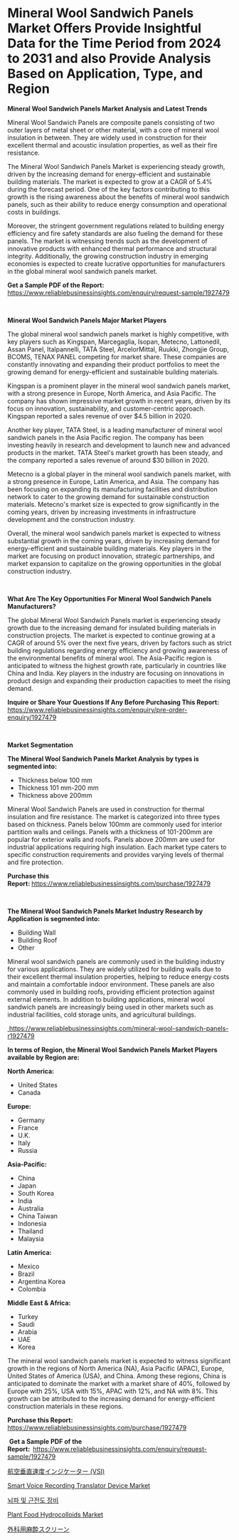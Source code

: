 <p><h1>Mineral Wool Sandwich Panels Market Offers Provide Insightful Data for the Time Period from 2024 to 2031 and also Provide Analysis Based on Application, Type, and Region</h1></p><p><strong>Mineral Wool Sandwich Panels Market Analysis and Latest Trends</strong></p>
<p><p>Mineral Wool Sandwich Panels are composite panels consisting of two outer layers of metal sheet or other material, with a core of mineral wool insulation in between. They are widely used in construction for their excellent thermal and acoustic insulation properties, as well as their fire resistance.</p><p>The Mineral Wool Sandwich Panels Market is experiencing steady growth, driven by the increasing demand for energy-efficient and sustainable building materials. The market is expected to grow at a CAGR of 5.4% during the forecast period. One of the key factors contributing to this growth is the rising awareness about the benefits of mineral wool sandwich panels, such as their ability to reduce energy consumption and operational costs in buildings.</p><p>Moreover, the stringent government regulations related to building energy efficiency and fire safety standards are also fueling the demand for these panels. The market is witnessing trends such as the development of innovative products with enhanced thermal performance and structural integrity. Additionally, the growing construction industry in emerging economies is expected to create lucrative opportunities for manufacturers in the global mineral wool sandwich panels market.</p></p>
<p><strong>Get a Sample PDF of the Report:&nbsp;</strong> <a href="https://www.reliablebusinessinsights.com/enquiry/request-sample/1927479">https://www.reliablebusinessinsights.com/enquiry/request-sample/1927479</a></p>
<p>&nbsp;</p>
<p><strong>Mineral Wool Sandwich Panels Major Market Players</strong></p>
<p><p>The global mineral wool sandwich panels market is highly competitive, with key players such as Kingspan, Marcegaglia, Isopan, Metecno, Lattonedil, Assan Panel, Italpannelli, TATA Steel, ArcelorMittal, Ruukki, Zhongjie Group, BCOMS, TENAX PANEL competing for market share. These companies are constantly innovating and expanding their product portfolios to meet the growing demand for energy-efficient and sustainable building materials.</p><p>Kingspan is a prominent player in the mineral wool sandwich panels market, with a strong presence in Europe, North America, and Asia Pacific. The company has shown impressive market growth in recent years, driven by its focus on innovation, sustainability, and customer-centric approach. Kingspan reported a sales revenue of over $4.5 billion in 2020.</p><p>Another key player, TATA Steel, is a leading manufacturer of mineral wool sandwich panels in the Asia Pacific region. The company has been investing heavily in research and development to launch new and advanced products in the market. TATA Steel's market growth has been steady, and the company reported a sales revenue of around $30 billion in 2020.</p><p>Metecno is a global player in the mineral wool sandwich panels market, with a strong presence in Europe, Latin America, and Asia. The company has been focusing on expanding its manufacturing facilities and distribution network to cater to the growing demand for sustainable construction materials. Metecno's market size is expected to grow significantly in the coming years, driven by increasing investments in infrastructure development and the construction industry.</p><p>Overall, the mineral wool sandwich panels market is expected to witness substantial growth in the coming years, driven by increasing demand for energy-efficient and sustainable building materials. Key players in the market are focusing on product innovation, strategic partnerships, and market expansion to capitalize on the growing opportunities in the global construction industry.</p></p>
<p>&nbsp;</p>
<p><strong>What Are The Key Opportunities For Mineral Wool Sandwich Panels Manufacturers?</strong></p>
<p><p>The global Mineral Wool Sandwich Panels market is experiencing steady growth due to the increasing demand for insulated building materials in construction projects. The market is expected to continue growing at a CAGR of around 5% over the next five years, driven by factors such as strict building regulations regarding energy efficiency and growing awareness of the environmental benefits of mineral wool. The Asia-Pacific region is anticipated to witness the highest growth rate, particularly in countries like China and India. Key players in the industry are focusing on innovations in product design and expanding their production capacities to meet the rising demand.</p></p>
<p><strong>Inquire or Share Your Questions If Any Before Purchasing This Report:</strong> <a href="https://www.reliablebusinessinsights.com/enquiry/pre-order-enquiry/1927479">https://www.reliablebusinessinsights.com/enquiry/pre-order-enquiry/1927479</a></p>
<p>&nbsp;</p>
<p><strong>Market Segmentation</strong></p>
<p><strong>The Mineral Wool Sandwich Panels Market Analysis by types is segmented into:</strong></p>
<p><ul><li>Thickness below 100 mm</li><li>Thickness 101 mm-200 mm</li><li>Thickness above 200mm</li></ul></p>
<p><p>Mineral Wool Sandwich Panels are used in construction for thermal insulation and fire resistance. The market is categorized into three types based on thickness. Panels below 100mm are commonly used for interior partition walls and ceilings. Panels with a thickness of 101-200mm are popular for exterior walls and roofs. Panels above 200mm are used for industrial applications requiring high insulation. Each market type caters to specific construction requirements and provides varying levels of thermal and fire protection.</p></p>
<p><strong>Purchase this Report:&nbsp;</strong><a href="https://www.reliablebusinessinsights.com/purchase/1927479">https://www.reliablebusinessinsights.com/purchase/1927479</a></p>
<p>&nbsp;</p>
<p><strong>The Mineral Wool Sandwich Panels Market Industry Research by Application is segmented into:</strong></p>
<p><ul><li>Building Wall</li><li>Building Roof</li><li>Other</li></ul></p>
<p><p>Mineral wool sandwich panels are commonly used in the building industry for various applications. They are widely utilized for building walls due to their excellent thermal insulation properties, helping to reduce energy costs and maintain a comfortable indoor environment. These panels are also commonly used in building roofs, providing efficient protection against external elements. In addition to building applications, mineral wool sandwich panels are increasingly being used in other markets such as industrial facilities, cold storage units, and agricultural buildings.</p></p>
<p><a href="https://www.reliablebusinessinsights.com/mineral-wool-sandwich-panels-r1927479">&nbsp;https://www.reliablebusinessinsights.com/mineral-wool-sandwich-panels-r1927479</a></p>
<p><strong>In terms of Region, the Mineral Wool Sandwich Panels Market Players available by Region are:</strong></p>
<p>
    <p> <strong> North America: </strong>
        <ul>
            <li>United States</li>
            <li>Canada</li>
        </ul>
        </p> 
    <p> <strong> Europe: </strong>
        <ul>
            <li>Germany</li>
            <li>France</li>
            <li>U.K.</li>
            <li>Italy</li>
            <li>Russia</li>
        </ul>
        </p> 
    <p> <strong> Asia-Pacific: </strong>
        <ul>
            <li>China</li>
            <li>Japan</li>
            <li>South Korea</li>
            <li>India</li>
            <li>Australia</li>
            <li>China Taiwan</li>
            <li>Indonesia</li>
            <li>Thailand</li>
            <li>Malaysia</li>
        </ul>
        </p> 
    <p> <strong> Latin America: </strong>
        <ul>
            <li>Mexico</li>
            <li>Brazil</li>
            <li>Argentina Korea</li>
            <li>Colombia</li>
        </ul>
        </p> 
    <p> <strong> Middle East & Africa: </strong>
        <ul>
            <li>Turkey</li>
            <li>Saudi</li>
            <li>Arabia</li>
            <li>UAE</li>
            <li>Korea</li>
        </ul>
    </p>
    </p>
<p><p>The mineral wool sandwich panels market is expected to witness significant growth in the regions of North America (NA), Asia Pacific (APAC), Europe, United States of America (USA), and China. Among these regions, China is anticipated to dominate the market with a market share of 40%, followed by Europe with 25%, USA with 15%, APAC with 12%, and NA with 8%. This growth can be attributed to the increasing demand for energy-efficient construction materials in these regions.</p></p>
<p><strong>Purchase this Report: </strong><a href="https://www.reliablebusinessinsights.com/purchase/1927479">https://www.reliablebusinessinsights.com/purchase/1927479</a></p>
<p>&nbsp;<strong>Get a Sample PDF of the Report:&nbsp;&nbsp;</strong><a href="https://www.reliablebusinessinsights.com/enquiry/request-sample/1927479">https://www.reliablebusinessinsights.com/enquiry/request-sample/1927479</a></p>
<p><strong></strong></p>
<p><p><a href="https://github.com/alyle7648/Market-Research-Report-List-1/blob/main/9208590116567.md">航空垂直速度インジケーター (VSI)</a></p><p><a href="https://github.com/kaiserrayhan25/Market-Research-Report-List-1/blob/main/smart-voice-recording-translator-device-market.md">Smart Voice Recording Translator Device Market</a></p><p><a href="https://medium.com/@eliyamanson48/%EA%B8%80%EB%A1%9C%EB%B2%8C-eeg-%EB%B0%8F-emg-%EC%9E%A5%EB%B9%84-%EC%8B%9C%EC%9E%A5-%EA%B7%9C%EB%AA%A8%EB%8A%94-%EC%82%B0%EC%97%85-%EC%A0%84%EB%A7%9D%EC%97%90-%EB%94%B0%EB%A5%B4%EB%A9%B4-2024%EB%85%84%EB%B6%80%ED%84%B0-2031%EB%85%84%EA%B9%8C%EC%A7%80-%EC%9D%98-%EC%97%B0%ED%8F%89%EA%B7%A0-%EC%84%B1%EC%9E%A5%EB%A5%A0%EC%9D%84-%EA%B2%BD%ED%97%98%ED%95%A0-%EA%B2%83%EC%9C%BC%EB%A1%9C-%EC%98%88%EC%83%81%EB%90%A9%EB%8B%88%EB%8B%A4-a245e33f736e">뇌파 및 근전도 장비</a></p><p><a href="https://issuu.com/reportprime-2/docs/plant-food-hydrocolloids-market-size-2030.pptx">Plant Food Hydrocolloids Market</a></p><p><a href="https://github.com/leigh4852023/Market-Research-Report-List-1/blob/main/9587792116568.md">外科用麻酔スクリーン</a></p></p>